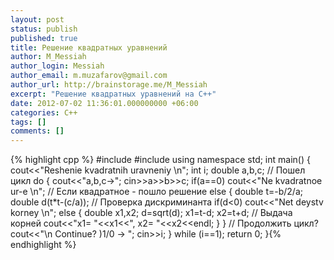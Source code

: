 ```yaml
---
layout: post
status: publish
published: true
title: Решение квадратных уравнений
author: M_Messiah
author_login: Messiah
author_email: m.muzafarov@gmail.com
author_url: http://brainstorage.me/M_Messiah
excerpt: "Решение квадратных уравнений на C++"
date: 2012-07-02 11:36:01.000000000 +06:00
categories: C++
tags: []
comments: []
---
```


{% highlight cpp %}
#include <iostream>
#include <cmath>
using namespace std;
int main() {
	cout<<"Reshenie kvadratnih uravneniy \n";
	int i;
	double a,b,c;
	// Пошел цикл
	do {
		cout<<"a,b,c->";
		cin>>a>>b>>c;
		if(a==0) cout<<"Ne kvadratnoe ur-e \n";
		// Если квадратное - пошло решение
		else {
			double t=-b/2/a;
			double d(t*t-(c/a));
			// Проверка дискриминанта
			if(d<0) cout<<"Net deystv korney \n";
			else {
				double x1,x2;
				d=sqrt(d);
				x1=t-d;
				x2=t+d;
				// Выдача корней
				cout<<"x1= "<<x1<<", x2= "<<x2<<endl;
			}
		}
		// Продолжить цикл?
		cout<<"\n Continue? )1/0 -> ";
		cin>>i;
	} while (i==1);
	return 0;
}{% endhighlight %}
